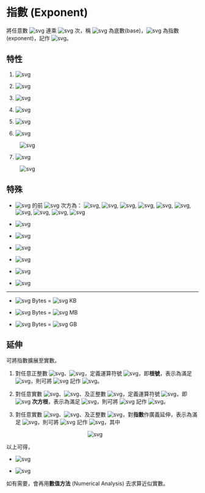 # 指數 (Exponent)

將任意數 ![svg](https://latex.codecogs.com/svg.image?a) 連乘 ![svg](https://latex.codecogs.com/svg.image?p) 次，稱 ![svg](https://latex.codecogs.com/svg.image?a) 為底數(base)，![svg](https://latex.codecogs.com/svg.image?p) 為指數(exponent)，記作 ![svg](https://latex.codecogs.com/svg.image?a^p)。

## 特性

1. ![svg](https://latex.codecogs.com/svg.image?a^m\times%20a^n=a^{m+n})

1. ![svg](https://latex.codecogs.com/svg.image?a^m\div%20a^n=a^{m-n})

1. ![svg](https://latex.codecogs.com/svg.image?(a^m)^n=a^{m\times%20n})

1. ![svg](https://latex.codecogs.com/svg.image?(a^m)^n=(a^n)^m)

1. ![svg](https://latex.codecogs.com/svg.image?\left(\frac{a}{b}\right)^m=\frac{a^m}{b^m})

1. ![svg](https://latex.codecogs.com/svg.image?a^{-m}=1\mathbin{/}a^m)

&nbsp;&nbsp;&nbsp;&nbsp;&nbsp;&nbsp;&nbsp;&nbsp;
![svg](https://latex.codecogs.com/svg.image?\Rightarrow%20a^{-m}=a^{0-m}=a^0\mathbin{/}a^m=1\mathbin{/}a^m)

7. ![svg](https://latex.codecogs.com/svg.image?a^0=1)

&nbsp;&nbsp;&nbsp;&nbsp;&nbsp;&nbsp;&nbsp;&nbsp;
![svg](https://latex.codecogs.com/svg.image?\Rightarrow%20a^0=a^{m-m}=a^m\div%20a^m=1)

## 特殊

- ![svg](https://latex.codecogs.com/svg.image?2) 的前 ![svg](https://latex.codecogs.com/svg.image?10) 次方為：
![svg](https://latex.codecogs.com/svg.image?2),
![svg](https://latex.codecogs.com/svg.image?4),
![svg](https://latex.codecogs.com/svg.image?8),
![svg](https://latex.codecogs.com/svg.image?16),
![svg](https://latex.codecogs.com/svg.image?32),
![svg](https://latex.codecogs.com/svg.image?64),
![svg](https://latex.codecogs.com/svg.image?128),
![svg](https://latex.codecogs.com/svg.image?256),
![svg](https://latex.codecogs.com/svg.image?512),
![svg](https://latex.codecogs.com/svg.image?1024)

- ![svg](https://latex.codecogs.com/svg.image?2^{16}=65536)

- ![svg](https://latex.codecogs.com/svg.image?11^2=121)

- ![svg](https://latex.codecogs.com/svg.image?12^2=144)

- ![svg](https://latex.codecogs.com/svg.image?13^2=169)

- ![svg](https://latex.codecogs.com/svg.image?15^2=225)

- ![svg](https://latex.codecogs.com/svg.image?25^2=625)

---

- ![svg](https://latex.codecogs.com/svg.image?2^{10}) Bytes = ![svg](https://latex.codecogs.com/svg.image?1) KB

- ![svg](https://latex.codecogs.com/svg.image?2^{20}) Bytes = ![svg](https://latex.codecogs.com/svg.image?1) MB

- ![svg](https://latex.codecogs.com/svg.image?2^{30}) Bytes = ![svg](https://latex.codecogs.com/svg.image?1) GB

## 延伸

可將指數擴展至實數。

1. 對任意正整數 ![svg](https://latex.codecogs.com/svg.image?a)、![svg](https://latex.codecogs.com/svg.image?b)，定義運算符號 ![svg](https://latex.codecogs.com/svg.image?\sqrt{~~})，即**根號**，表示為滿足 ![svg](https://latex.codecogs.com/svg.image?a^2=b)，則可將 ![svg](https://latex.codecogs.com/svg.image?a) 記作 ![svg](https://latex.codecogs.com/svg.image?\sqrt{b})。

1. 對任意實數 ![svg](https://latex.codecogs.com/svg.image?a)、![svg](https://latex.codecogs.com/svg.image?b)、及正整數 ![svg](https://latex.codecogs.com/svg.image?n)，定義運算符號 ![svg](https://latex.codecogs.com/svg.image?\sqrt[n]{~~})，即 ![svg](https://latex.codecogs.com/svg.image?\mathbf{n}) **次方根**，表示為滿足 ![svg](https://latex.codecogs.com/svg.image?a^n=b)，則可將 ![svg](https://latex.codecogs.com/svg.image?a) 記作 ![svg](https://latex.codecogs.com/svg.image?\sqrt[n]{b~})。

1. 對任意實數 ![svg](https://latex.codecogs.com/svg.image?a)、![svg](https://latex.codecogs.com/svg.image?b)、及正整數 ![svg](https://latex.codecogs.com/svg.image?n)，對**指數**作廣義延伸，表示為滿足 ![svg](https://latex.codecogs.com/svg.image?a^n=b)，則可將 ![svg](https://latex.codecogs.com/svg.image?a) 記作 ![svg](https://latex.codecogs.com/svg.image?b^{1/n})，其中

&nbsp;&nbsp;&nbsp;&nbsp;&nbsp;&nbsp;&nbsp;&nbsp;
&nbsp;&nbsp;&nbsp;&nbsp;&nbsp;&nbsp;&nbsp;&nbsp;
&nbsp;&nbsp;&nbsp;&nbsp;&nbsp;&nbsp;&nbsp;&nbsp;
&nbsp;&nbsp;&nbsp;&nbsp;&nbsp;&nbsp;&nbsp;&nbsp;
&nbsp;&nbsp;&nbsp;&nbsp;&nbsp;&nbsp;&nbsp;&nbsp;
&nbsp;&nbsp;&nbsp;&nbsp;&nbsp;&nbsp;&nbsp;&nbsp;
![svg](https://latex.codecogs.com/svg.image?a^n=(b^{1/n})^n=b^1=b)

以上可得，

- ![svg](https://latex.codecogs.com/svg.image?\sqrt{b}=b^{1/2})

- ![svg](https://latex.codecogs.com/svg.image?\sqrt[3]{b}=b^{1/3})

如有需要，會再用**數值方法** (Numerical Analysis) 去求算近似實數。
